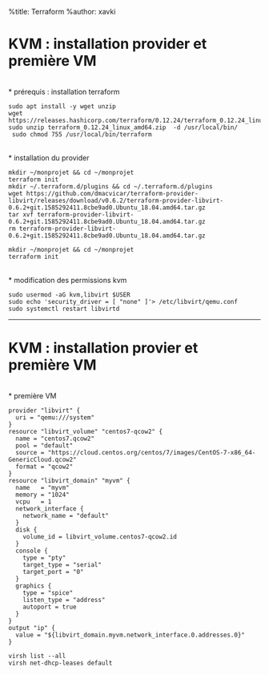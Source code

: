 %title: Terraform
%author: xavki


# KVM : installation provider et première VM


<br>
* prérequis : installation terraform

```
sudo apt install -y wget unzip
wget https://releases.hashicorp.com/terraform/0.12.24/terraform_0.12.24_linux_amd64.zip
sudo unzip terraform_0.12.24_linux_amd64.zip  -d /usr/local/bin/
 sudo chmod 755 /usr/local/bin/terraform
```

<br>
* installation du provider

```
mkdir ~/monprojet && cd ~/monprojet
terraform init
mkdir ~/.terraform.d/plugins && cd ~/.terraform.d/plugins
wget https://github.com/dmacvicar/terraform-provider-libvirt/releases/download/v0.6.2/terraform-provider-libvirt-0.6.2+git.1585292411.8cbe9ad0.Ubuntu_18.04.amd64.tar.gz
tar xvf terraform-provider-libvirt-0.6.2+git.1585292411.8cbe9ad0.Ubuntu_18.04.amd64.tar.gz
rm terraform-provider-libvirt-0.6.2+git.1585292411.8cbe9ad0.Ubuntu_18.04.amd64.tar.gz

mkdir ~/monprojet && cd ~/monprojet
terraform init
```

<br>
* modification des permissions kvm

```
sudo usermod -aG kvm,libvirt $USER
sudo echo 'security_driver = [ "none" ]'> /etc/libvirt/qemu.conf
sudo systemctl restart libvirtd
```

-----------------------------------------------------------------------------------------

# KVM : installation provier et première VM


<br>
* première VM

```
provider "libvirt" {
  uri = "qemu:///system"
}
resource "libvirt_volume" "centos7-qcow2" {
  name = "centos7.qcow2"
  pool = "default"
  source = "https://cloud.centos.org/centos/7/images/CentOS-7-x86_64-GenericCloud.qcow2"
  format = "qcow2"
}
resource "libvirt_domain" "myvm" {
  name   = "myvm"
  memory = "1024"
  vcpu   = 1
  network_interface {
    network_name = "default"
  }
  disk {
    volume_id = libvirt_volume.centos7-qcow2.id
  }
  console {
    type = "pty"
    target_type = "serial"
    target_port = "0"
  }
  graphics {
    type = "spice"
    listen_type = "address"
    autoport = true
  }
}
output "ip" {
  value = "${libvirt_domain.myvm.network_interface.0.addresses.0}"
}
```

```
virsh list --all
virsh net-dhcp-leases default
```
